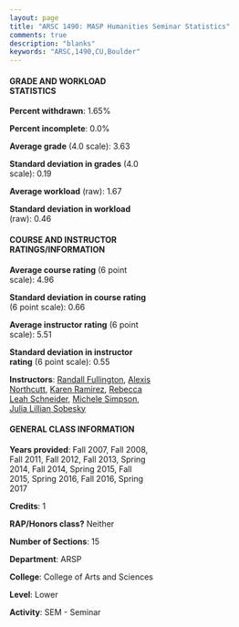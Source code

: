 ```yaml
---
layout: page
title: "ARSC 1490: MASP Humanities Seminar Statistics"
comments: true
description: "blanks"
keywords: "ARSC,1490,CU,Boulder"
---
```

<head>
<script src="https://ajax.googleapis.com/ajax/libs/jquery/2.1.3/jquery.min.js"></script>
<script src="https://dl.dropboxusercontent.com/s/pc42nxpaw1ea4o9/highcharts.js?dl=0"></script>
<!-- <script src="../assets/js/highcharts.js"></script> -->
<style type="text/css">@font-face {
	font-family: "Bebas Neue";
	src: url(https://www.filehosting.org/file/details/544349/BebasNeue Regular.otf) format("opentype");
	}
	h1.Bebas { 
		font-family: "Bebas Neue", Verdana, Tahoma;
	}
</style>
</head>
<body>
	<div id="container" style="float: right; width: 45%; height: 88%; margin-left: 2.5%; margin-right: 2.5%;"></div>
	<script language="JavaScript">
		$(document).ready(function() {
		var chart = {type: 'column'};
		var title = {text: 'Grade Distribution'};
		var xAxis = {categories: ['A','B','C','D','F'],crosshair: true};
		var yAxis = {min: 0,title: {text: 'Percentage'}};
		var tooltip = {headerFormat: '<center><b><span style="font-size:20px">{point.key}</span></b></center>',
		               pointFormat: '<td style="padding:0"><b>{point.y:.1f}%</b></td>',
		               footerFormat: '</table>',shared: true,useHTML: true};
		var plotOptions = {column: {pointPadding: 0.0,borderWidth: 0}};  
		var credits = {enabled: false};var series= [{name: 'Percent',data: [77.6,17.38,2.61,1.19,1.22,]}];
		var json = {};
		json.chart = chart;
		json.title = title;
		json.tooltip = tooltip;
		json.xAxis = xAxis;
		json.yAxis = yAxis;  
		json.series = series;
		json.plotOptions = plotOptions;  
		json.credits = credits;
		$('#container').highcharts(json);
	});
	</script>
</body>
			   
#### GRADE AND WORKLOAD STATISTICS

**Percent withdrawn**: 1.65%

**Percent incomplete**: 0.0%

**Average grade** (4.0 scale): 3.63

**Standard deviation in grades** (4.0 scale): 0.19

**Average workload** (raw): 1.67

**Standard deviation in workload** (raw): 0.46

#### COURSE AND INSTRUCTOR RATINGS/INFORMATION

**Average course rating** (6 point scale): 4.96

**Standard deviation in course rating** (6 point scale): 0.66

**Average instructor rating** (6 point scale): 5.51

**Standard deviation in instructor rating** (6 point scale): 0.55

**Instructors**: <a href='../../instructors/Randall_Fullington'>Randall Fullington</a>, <a href='../../instructors/Alexis_Northcutt'>Alexis Northcutt</a>, <a href='../../instructors/Karen_Ramirez'>Karen Ramirez</a>, <a href='../../instructors/Rebecca_Leah_Schneider'>Rebecca Leah Schneider</a>, <a href='../../instructors/Michele_Simpson'>Michele Simpson</a>, <a href='../../instructors/Julia_Lillian_Sobesky'>Julia Lillian Sobesky</a>

#### GENERAL CLASS INFORMATION

**Years provided**: Fall 2007, Fall 2008, Fall 2011, Fall 2012, Fall 2013, Spring 2014, Fall 2014, Spring 2015, Fall 2015, Spring 2016, Fall 2016, Spring 2017

**Credits**: 1

**RAP/Honors class?** Neither

**Number of Sections**: 15

**Department**: ARSP

**College**: College of Arts and Sciences

**Level**: Lower

**Activity**: SEM - Seminar
